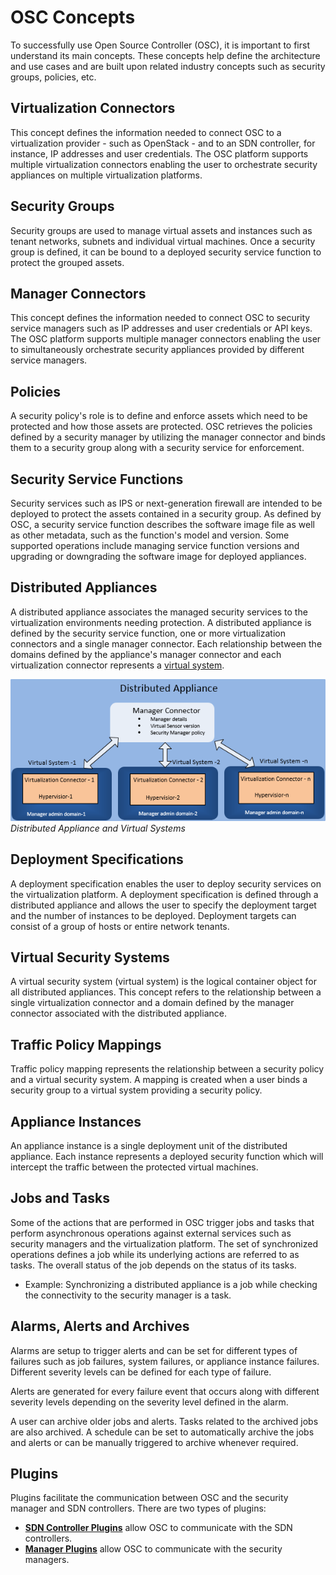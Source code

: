 # OSC Concepts

To successfully use Open Source Controller (OSC), it is important to first understand its main concepts. These concepts help define the architecture and use cases and are built upon related industry concepts such as security groups, policies, etc.  

## Virtualization Connectors
This concept defines the information needed to connect OSC to a virtualization provider - such as OpenStack - and to an SDN controller, for instance, IP addresses and user credentials. The OSC platform supports multiple virtualization connectors enabling the user to orchestrate security appliances on multiple virtualization platforms.  

## Security Groups
Security groups are used to manage virtual assets and instances such as tenant networks, subnets and individual virtual machines.  Once a security group is defined, it can be bound to a deployed security service function to protect the grouped assets.  

## Manager Connectors
This concept defines the information needed to connect OSC to security service managers such as IP addresses and user credentials or API keys. The OSC platform supports multiple manager connectors enabling the user to simultaneously orchestrate security appliances provided by different service managers.  

## Policies
A security policy's role is to define and enforce assets which need to be protected and how those assets are protected. OSC retrieves the policies defined by a security manager by utilizing the manager connector and binds them to a security group along with a security service for enforcement.  

## Security Service Functions
Security services such as IPS or next-generation firewall are intended to be deployed to protect the assets contained in a security group. As defined by OSC, a security service function describes the software image file as well as other metadata, such as the function's model and version. Some supported operations include managing service function versions and upgrading or downgrading the software image for deployed appliances.  

## Distributed Appliances
A distributed appliance associates the managed security services to the virtualization environments needing protection. A distributed appliance is defined by the security service function, one or more virtualization connectors and a single manager connector. Each relationship between the domains defined by the appliance's manager connector and each virtualization connector represents a [virtual system](#virtual-security-systems).  

![Distributed Appliance](./images/distributed_appliance.png)  
*Distributed Appliance and Virtual Systems*  

## Deployment Specifications
A deployment specification enables the user to deploy security services on the virtualization platform. A deployment specification is defined through a distributed appliance and allows the user to specify the deployment target and the number of instances to be deployed. Deployment targets can consist of a group of hosts or entire network tenants.  

## Virtual Security Systems
A virtual security system (virtual system) is the logical container object for all distributed appliances. This concept refers to the relationship between a single virtualization connector and a domain defined by the manager connector associated with the distributed appliance.  

## Traffic Policy Mappings
Traffic policy mapping represents the relationship between a security policy and a virtual security system. A mapping is created when a user binds a security group to a virtual system providing a security policy.  

## Appliance Instances
An appliance instance is a single deployment unit of the distributed appliance. Each instance represents a deployed security function which will intercept the traffic between the protected virtual machines.  

## Jobs and Tasks
Some of the actions that are performed in OSC trigger jobs and tasks that perform asynchronous operations against external services such as security managers and the virtualization platform. The set of synchronized operations defines a job while its underlying actions are referred to as tasks. The overall status of the job depends on the status of its tasks.
* Example: Synchronizing a distributed appliance is a job while checking the connectivity to the security manager is a task.  

## Alarms, Alerts and Archives
Alarms are setup to trigger alerts and can be set for different types of failures such as job failures, system failures, or appliance instance failures. Different severity levels can be defined for each type of failure.  

Alerts are generated for every failure event that occurs along with different severity levels depending on the severity level defined in the alarm.  

A user can archive older jobs and alerts. Tasks related to the archived jobs are also archived. A schedule can be set to automatically archive the jobs and alerts or can be manually triggered to archive whenever required.  

## Plugins
Plugins facilitate the communication between OSC and the security manager and SDN controllers. There are two types of plugins:
* **[SDN Controller Plugins](../plugins/sdn_controller_plugin.md)** allow OSC to communicate with the SDN controllers.
* **[Manager Plugins](../plugins/security_mgr_plugin.md)** allow OSC to communicate with the security managers.  
